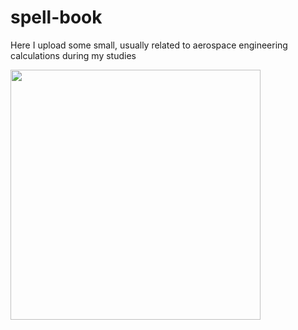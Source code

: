 # spell-book

Here I upload some small, usually related to aerospace engineering calculations during my studies

<img src="http://2.bp.blogspot.com/-rmj21aSS9_4/UDgEINuDbTI/AAAAAAAAApY/JYJnVYr3VPc/s1600/photo-4.JPG" width="400">
